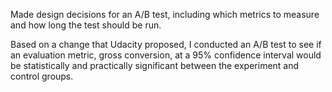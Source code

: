 Made design decisions for an A/B test, including which metrics to measure and how long the test should be run. 

Based on a change that Udacity proposed, I conducted an A/B test to see if an evaluation metric, gross conversion, at a 95% confidence interval would be statistically and practically significant between the experiment and control groups.

